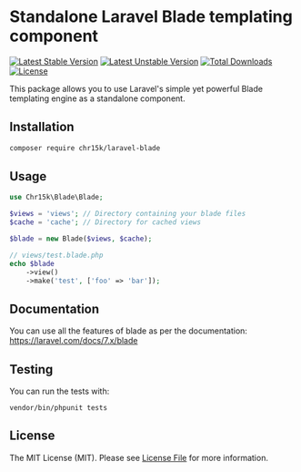 # Standalone Laravel Blade templating component

[![Latest Stable Version](https://poser.pugx.org/chr15k/laravel-blade/v)](//packagist.org/packages/chr15k/laravel-blade) [![Latest Unstable Version](https://poser.pugx.org/chr15k/laravel-blade/v/unstable)](//packagist.org/packages/chr15k/laravel-blade) [![Total Downloads](https://poser.pugx.org/chr15k/laravel-blade/downloads)](//packagist.org/packages/chr15k/laravel-blade) [![License](https://poser.pugx.org/chr15k/laravel-blade/license)](//packagist.org/packages/chr15k/laravel-blade)

This package allows you to use Laravel's simple yet powerful Blade templating engine as a standalone component.

## Installation

```bash
composer require chr15k/laravel-blade
```

## Usage

```php
use Chr15k\Blade\Blade;

$views = 'views'; // Directory containing your blade files
$cache = 'cache'; // Directory for cached views

$blade = new Blade($views, $cache);

// views/test.blade.php
echo $blade
    ->view()
    ->make('test', ['foo' => 'bar']);
```

## Documentation
You can use all the features of blade as per the documentation:
https://laravel.com/docs/7.x/blade

## Testing
You can run the tests with:

```
vendor/bin/phpunit tests
```

## License
The MIT License (MIT). Please see [License File](https://github.com/chr15k/laravel-blade/blob/master/LICENSE.md) for more information.
